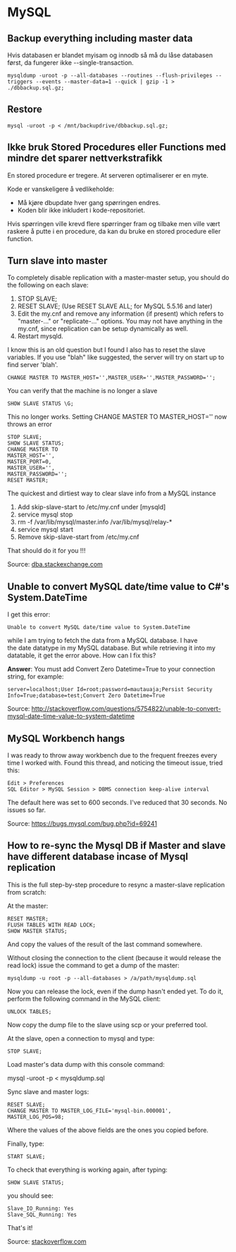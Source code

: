 # MySQL

## Backup everything including master data

Hvis databasen er blandet myisam og innodb så må du låse databasen først, da
fungerer ikke --single-transaction.

    mysqldump -uroot -p --all-databases --routines --flush-privileges --triggers --events --master-data=1 --quick | gzip -1 > ./dbbackup.sql.gz;

## Restore

    mysql -uroot -p < /mnt/backupdrive/dbbackup.sql.gz;

## Ikke bruk Stored Procedures eller Functions med mindre det sparer nettverkstrafikk

En stored procedure er tregere. At serveren optimaliserer er en myte.

Kode er vanskeligere å vedlikeholde:

- Må kjøre dbupdate hver gang spørringen endres.
- Koden blir ikke inkludert i kode-repositoriet.

Hvis spørringen ville krevd flere spørringer fram og tilbake men ville vært
raskere å putte i en procedure, da kan du bruke en stored procedure eller
function.

## Turn slave into master

To completely disable replication with a master-master setup, you should do the
following on each slave:

1. STOP SLAVE;
2. RESET SLAVE; (Use RESET SLAVE ALL; for MySQL 5.5.16 and later)
3. Edit the my.cnf and remove any information (if present) which refers to
   "master-..." or "replicate-..." options. You may not have anything in the
   my.cnf, since replication can be setup dynamically as well.
4. Restart mysqld.

I know this is an old question but I found I also has to reset the slave
variables. If you use "blah" like suggested, the server will try on start up to
find server 'blah'.

    CHANGE MASTER TO MASTER_HOST='',MASTER_USER='',MASTER_PASSWORD='';

You can verify that the machine is no longer a slave

    SHOW SLAVE STATUS \G;

This no longer works. Setting CHANGE MASTER TO MASTER_HOST='' now throws an
error

    STOP SLAVE;
    SHOW SLAVE STATUS;
    CHANGE MASTER TO
    MASTER_HOST='',
    MASTER_PORT=0,
    MASTER_USER='',
    MASTER_PASSWORD='';
    RESET MASTER;

The quickest and dirtiest way to clear slave info from a MySQL instance

1. Add skip-slave-start to /etc/my.cnf under [mysqld]
2. service mysql stop
3. rm -f /var/lib/mysql/master.info /var/lib/mysql/relay-\*
4. service mysql start
5. Remove skip-slave-start from /etc/my.cnf

That should do it for you !!!

Source:
[dba.stackexchange.com](http://dba.stackexchange.com/questions/21087/how-to-change-a-mysql-previous-slave-to-be-a-master-and-remove-slave-status-info)

## Unable to convert MySQL date/time value to C#'s System.DateTime

I get this error:

    Unable to convert MySQL date/time value to System.DateTime

while I am trying to fetch the data from a MySQL database. I have
the date datatype in my MySQL database. But while retrieving it into my
datatable, it get the error above. How can I fix this?

**Answer**: You must add Convert Zero Datetime=True to your connection string,
for example:

    server=localhost;User Id=root;password=mautauaja;Persist Security Info=True;database=test;Convert Zero Datetime=True

Source:
<http://stackoverflow.com/questions/5754822/unable-to-convert-mysql-date-time-value-to-system-datetime>

## MySQL Workbench hangs

I was ready to throw away workbench due to the frequent freezes every time I
worked with. Found this thread, and noticing the timeout issue, tried this:

    Edit > Preferences
    SQL Editor > MySQL Session > DBMS connection keep-alive interval

The default here was set to 600 seconds. I've reduced that 30 seconds. No issues
so far.

Source: <https://bugs.mysql.com/bug.php?id=69241>

## How to re-sync the Mysql DB if Master and slave have different database incase of Mysql replication

This is the full step-by-step procedure to resync a master-slave replication
from scratch:

At the master:

    RESET MASTER;
    FLUSH TABLES WITH READ LOCK;
    SHOW MASTER STATUS;

And copy the values of the result of the last command somewhere.

Without closing the connection to the client (because it would release the read
lock) issue the command to get a dump of the master:

    mysqldump -u root -p --all-databases > /a/path/mysqldump.sql

Now you can release the lock, even if the dump hasn't ended yet. To do it,
perform the following command in the MySQL client:

    UNLOCK TABLES;

Now copy the dump file to the slave using scp or your preferred tool.

At the slave, open a connection to mysql and type:

    STOP SLAVE;

Load master's data dump with this console command:

mysql -uroot -p < mysqldump.sql

Sync slave and master logs:

    RESET SLAVE;
    CHANGE MASTER TO MASTER_LOG_FILE='mysql-bin.000001', MASTER_LOG_POS=98;

Where the values of the above fields are the ones you copied before.

Finally, type:

    START SLAVE;

To check that everything is working again, after typing:

    SHOW SLAVE STATUS;

you should see:

    Slave_IO_Running: Yes
    Slave_SQL_Running: Yes

That's it!

Source:
[stackoverflow.com](http://stackoverflow.com/questions/2366018/how-to-re-sync-the-mysql-db-if-master-and-slave-have-different-database-incase-o)
